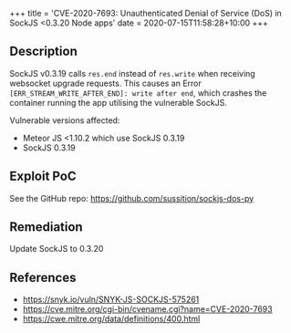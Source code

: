 +++
title = 'CVE-2020-7693: Unauthenticated Denial of Service (DoS) in SockJS <0.3.20 Node apps'
date = 2020-07-15T11:58:28+10:00
+++

## Description

SockJS v0.3.19 calls `res.end` instead of `res.write` when receiving websocket upgrade requests. This causes an Error `[ERR_STREAM_WRITE_AFTER_END]: write after end`, which crashes the container running the app utilising the vulnerable SockJS.

Vulnerable versions affected:

- Meteor JS <1.10.2 which use SockJS 0.3.19
- SockJS 0.3.19

## Exploit PoC

See the GitHub repo: https://github.com/sussition/sockjs-dos-py

## Remediation

Update SockJS to 0.3.20

## References

- https://snyk.io/vuln/SNYK-JS-SOCKJS-575261
- https://cve.mitre.org/cgi-bin/cvename.cgi?name=CVE-2020-7693
- https://cwe.mitre.org/data/definitions/400.html